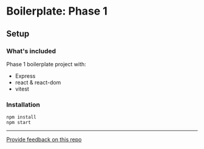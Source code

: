 # Boilerplate: Phase 1

## Setup

### What's included

Phase 1 boilerplate project with:

- Express
- react & react-dom
- vitest

### Installation

```
npm install
npm start
```

---

[Provide feedback on this repo](https://docs.google.com/forms/d/e/1FAIpQLSfw4FGdWkLwMLlUaNQ8FtP2CTJdGDUv6Xoxrh19zIrJSkvT4Q/viewform?usp=pp_url&entry.1958421517=boilerplate-phase1)
